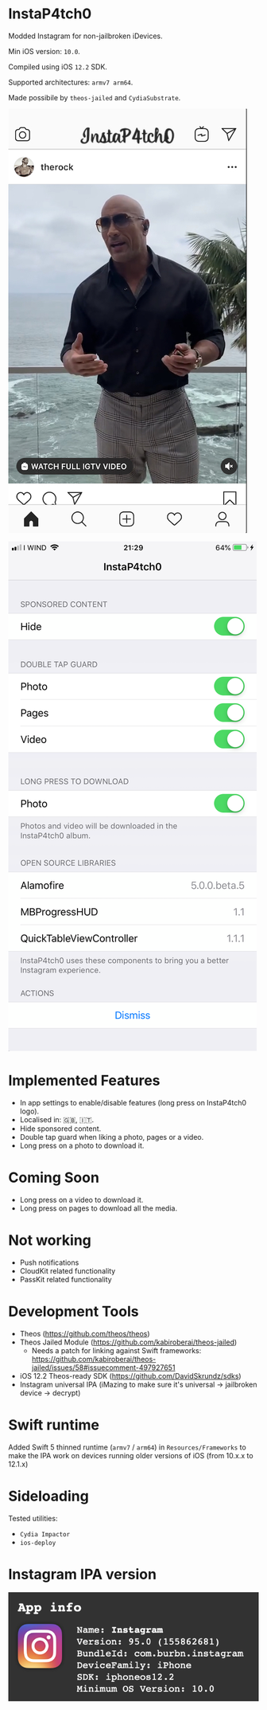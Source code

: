 # InstaP4tch0

Modded Instagram for non-jailbroken iDevices.

Min iOS version: `10.0`.

Compiled using iOS `12.2` SDK.

Supported architectures: `armv7 arm64`.

Made possibile by `theos-jailed` and `CydiaSubstrate`.

![feed screenshot](screenshots/feed.jpeg)

![settings screenshot](screenshots/settings.png)

# Implemented Features

- In app settings to enable/disable features (long press on InstaP4tch0 logo).
- Localised in: 🇬🇧, 🇮🇹.
- Hide sponsored content.
- Double tap guard when liking a photo, pages or a video.
- Long press on a photo to download it.

# Coming Soon

- Long press on a video to download it.
- Long press on pages to download all the media.

# Not working

- Push notifications
- CloudKit related functionality
- PassKit related functionality

# Development Tools

- Theos (https://github.com/theos/theos)
- Theos Jailed Module (https://github.com/kabiroberai/theos-jailed)
    - Needs a patch for linking against Swift frameworks: https://github.com/kabiroberai/theos-jailed/issues/58#issuecomment-497927651
- iOS 12.2 Theos-ready SDK (https://github.com/DavidSkrundz/sdks)
- Instagram universal IPA (iMazing to make sure it's universal -> jailbroken device -> decrypt)

# Swift runtime

Added Swift 5 thinned runtime (`armv7` / `arm64`) in `Resources/Frameworks` to make the IPA work on devices running older versions of iOS (from 10.x.x to 12.1.x)

# Sideloading

Tested utilities:
- `Cydia Impactor`
- `ios-deploy`

# Instagram IPA version

![feed screenshot](screenshots/app_version.png)
